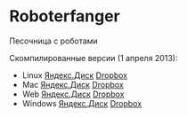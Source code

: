Roboterfanger
=============

Песочница с роботами

Скомпилированные версии (1 апреля 2013):

* Linux [Яндекс.Диск](http://yadi.sk/d/nhfv5w8J3hes5) [Dropbox](https://www.dropbox.com/s/qu28lsleyhmf55i/Linux.zip)
* Mac [Яндекс.Диск](http://yadi.sk/d/lyM0BCh33hevL) [Dropbox](https://www.dropbox.com/s/4t1vpzde8e2ap35/Roboterfanger.app.zip)
* Web [Яндекс.Диск](http://yadi.sk/d/fiNVNQLq3hett) [Dropbox](https://www.dropbox.com/s/az22m0e1u7qw5ad/Web.zip)
* Windows [Яндекс.Диск](http://yadi.sk/d/zExhTu1Z3hezo) [Dropbox](https://www.dropbox.com/s/qqxpuebgkgejp4n/Windows.zip)